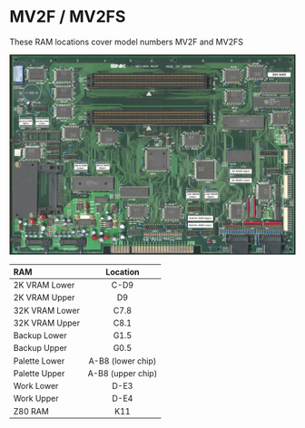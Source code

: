 # MV2F / MV2FS

These RAM locations cover model numbers MV2F and MV2FS  

![mv2f ram locations](images/mv2f_ram.jpg)

|      RAM       | Location |
| :------------- | :------: |
| 2K VRAM Lower  |     C-D9 |
| 2K VRAM Upper  |       D9 |
| 32K VRAM Lower |     C7.8 |
| 32K VRAM Upper |     C8.1 |
| Backup Lower   |     G1.5 |
| Backup Upper   |     G0.5 |
| Palette Lower  |     A-B8 (lower chip) |
| Palette Upper  |     A-B8 (upper chip) |
| Work Lower     |     D-E3 |
| Work Upper     |     D-E4 |
| Z80 RAM        |      K11 |
